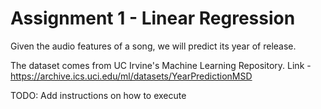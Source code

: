 # Assignment 1 - Linear Regression

Given the audio features of a song, we will predict its year of release. 

The dataset comes from UC Irvine's Machine Learning Repository. Link - https://archive.ics.uci.edu/ml/datasets/YearPredictionMSD 

TODO: Add instructions on how to execute
